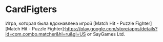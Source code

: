 # CardFigters


Игра, которая была вдохнавлена игрой [Match Hit - Puzzle Fighter] [Match Hit - Puzzle Fighter]:https://play.google.com/store/apps/details?id=com.combo.matcher&hl=ru&gl=US от SayGames Ltd. 
